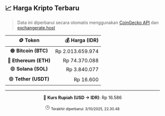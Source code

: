 

<!-- HARGA_KRIPTO -->
## 📈 Harga Kripto Terbaru

> Data ini diperbarui secara otomatis menggunakan [CoinGecko API](https://www.coingecko.com/) dan [exchangerate.host](https://exchangerate.host/)

<div align="center">

| 🪙 Token | 💰 Harga (IDR) |
|:------:|---------------:|
| 🟠 **Bitcoin (BTC)**   | Rp 2.013.659.974 |
| 🔵 **Ethereum (ETH)**  | Rp 74.370.088 |
| 🟣 **Solana (SOL)**    | Rp 3.840.077 |
| 🟢 **Tether (USDT)**   | Rp 16.600 |

---

💱 **Kurs Rupiah (USD → IDR)**: Rp 16.586

🕒 <sub>Terakhir diperbarui: 3/10/2025, 22.30.48</sub>

</div>
<!-- /HARGA_KRIPTO -->